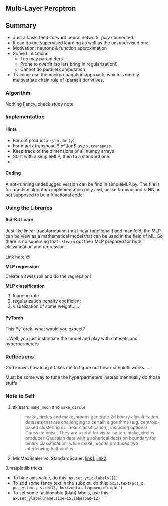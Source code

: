 ## Multi-Layer Percptron

## Summary

- Just a basic feed-forward neural network, _fully_ connected.
- It can do the supervised learning as well as the unsupervised one.
- Motivation: neurons & function approximation
- Some Limitations
  - Too may parameters...
  - Prone to overfit (so lets bring in regularization!)
  - Cannot do parallel computation
- Training: use the backpropagation approach, which is merely multivariate chain rule of (partial) derivtives.

### Algorithm

Nothing Fancy, check study note

### Implementation

#### Hints

- For dot product $x \cdot y$: `x.dot(y)`
- For matrix transpose $ x^\top$ use `x.transpose`
- Keep track of the dimensions of all numpy arrays
- Start with a simpleMLP, then to a standard one.
-

#### Coding

A not-running undebugged version can be find in simpleMLP.py. The file is for practice algorithm implementation only and, unlike k-mean and k-NN, is not supposed to be a functional code.

### Using the Libraries

#### Sci-Kit Learn

Just like linear transformation (not linear functional!) and manifold, the MLP can be view as a mathematical model that can be used in the field of ML. So there is no supersing that `sklearn` got their MLP prepared for both classification and regression.

Link [here](https://scikit-learn.org/stable/modules/classes.html#module-sklearn.neural_network) :no_mouth:

**MLP regression**

Create a swiss roll and do the regression!

**MLP classification**

1. learning rate
2. regularization penalty coefficient
3. visualization of some weight......

#### PyTorch

This PyTorch, what would you expect?

...Well, you just instantiate the model and play with datasets and hyperparmeters

### Reflections

God knows how long it takes me to figure out how mathplotli works......

Must be some way to tune the hyperparmeters instead mannually do those stuffs

### Note to Self

1. sklearn: `make_moon` and `make_circle`
   > make_circles and make_moons generate 2d binary classification datasets that are challenging to certain algorithms (e.g. centroid-based clustering or linear classification), including optional Gaussian noise. They are useful for visualisation. make_circles produces Gaussian data with a spherical decision boundary for binary classification, while make_moons produces two interleaving half circles.
2. MinMaxScaler vs. StandardScaler: [link1](https://www.quora.com/Minmaxscaler-vs-Standardscaler-Are-there-any-specific-rules-to-use-one-over-the-other-for-a-particular-application), [link2](http://rajeshmahajan.com/standard-scaler-v-min-max-scaler-machine-learning/)

3.matplotlib tricks

- To hide axis value, do this: `ax.set_yticklabels([])`
- To add some fancy text in the subplot, do this: `axis.text(pos_x, pos_y,text, size=12, horizontalalignment='right')`
- To set some fashionable (blah) labels, use this: `ax.set_ylabel(name,size=15,labelpad=12)`
